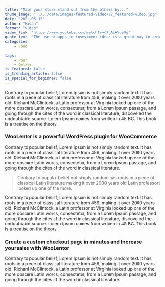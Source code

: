 ```yaml
---
title: "Make your store stand out from the others by..."
thume_image: "../../data/images/featured-video/02_featured-video.jpg"
date: "2021-06-15"
author: "Hasan"
format: "video"
video_link: "https://www.youtube.com/watch?v=d7jAiAYusUg"
quote_text: "The use of apps in investment ideas is a great way to enjoy the convenience."
categories: 
    - Food
    
tags:
    - Poor
    - Gatsby
is_featured: false
is_trending_article: false
is_special_for_beginner: false
---
```


Contrary to popular belief, Lorem Ipsum is not simply random text. It has roots in a piece of classical literature from 459, making it over 2000 years old. Richard McClintock, a Latin professor at Virginia looked up one of the more obscure Latin words, consectetur, from a Lorem Ipsum passage, and going through the cites of the word in classical literature, discovered the undoubtable source. Lorem Ipsum comes from written in 45 BC. This book is a treatise on the theory.

### WooLentor is a powerful WordPress plugin for WooCommerce

Contrary to popular belief, Lorem Ipsum is not simply random text. It has roots in a piece of classical literature from 459, making it over 2000 years old. Richard McClintock, a Latin professor at Virginia looked up one of the more obscure Latin words, consectetur, from a Lorem Ipsum passage, and going through the cites of the word in classical literature.


> Contrary to popular belief not simply random has roots in a piece of classical Latin literature making it over 2000 years old Latin professort looked up one of the more.

Contrary to popular belief, Lorem Ipsum is not simply random text. It has roots in a piece of classical literature from 459, making it over 2000 years old. Richard McClintock, a Latin professor at Virginia looked up one of the more obscure Latin words, consectetur, from a Lorem Ipsum passage, and going through the cites of the word in classical literature, discovered the undoubtable source. Lorem Ipsum comes from written in 45 BC. This book is a treatise on the theory.

###  Create a custom checkout page in minutes and Increase yoursales with WooLentor

Contrary to popular belief, Lorem Ipsum is not simply random text. It has roots in a piece of classical literature from 459, making it over 2000 years old. Richard McClintock, a Latin professor at Virginia looked up one of the more obscure Latin words, consectetur, from a Lorem Ipsum passage, and going through the cites of the word in classical literature.
